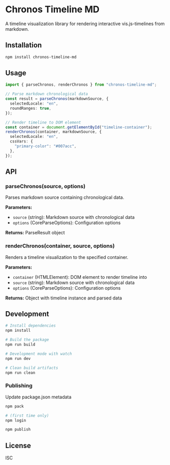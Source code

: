 # Chronos Timeline MD

A timeline visualization library for rendering interactive vis.js-timelines from markdown.

## Installation

```bash
npm install chronos-timeline-md
```

## Usage

```typescript
import { parseChronos, renderChronos } from "chronos-timeline-md";

// Parse markdown chronological data
const result = parseChronos(markdownSource, {
  selectedLocale: "en",
  roundRanges: true,
});

// Render timeline to DOM element
const container = document.getElementById("timeline-container");
renderChronos(container, markdownSource, {
  selectedLocale: "en",
  cssVars: {
    "primary-color": "#007acc",
  },
});
```

## API

### parseChronos(source, options)

Parses markdown source containing chronological data.

**Parameters:**

- `source` (string): Markdown source with chronological data
- `options` (CoreParseOptions): Configuration options

**Returns:** ParseResult object

### renderChronos(container, source, options)

Renders a timeline visualization to the specified container.

**Parameters:**

- `container` (HTMLElement): DOM element to render timeline into
- `source` (string): Markdown source with chronological data
- `options` (CoreParseOptions): Configuration options

**Returns:** Object with timeline instance and parsed data

## Development

```bash
# Install dependencies
npm install

# Build the package
npm run build

# Development mode with watch
npm run dev

# Clean build artifacts
npm run clean
```

### Publishing

Update package.json metadata

```bash
npm pack

# (first time only)
npm login

npm publish
```

## License

ISC
